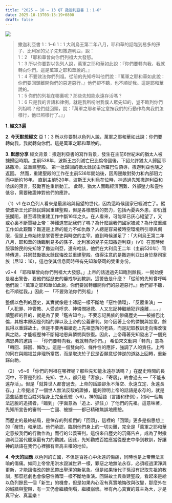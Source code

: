 ```yaml
---
title: "2025 – 10 – 13 QT 撒迦利亞書 1：1~6"
date: 2025-10-13T03:13:19+0800
draft: false
---
```


![](/images/qt.jpg)
> 撒迦利亞書 1：1~6
> 1：1 大利烏王第二年八月，耶和華的話臨到易多的孫子、比利家的兒子先知撒迦利亞，說：  
> 1：2 「耶和華曾向你們列祖大大發怒。  
> 1：3 所以你要對以色列人說，萬軍之耶和華如此說：『你們要轉向我，我就轉向你們。這是萬軍之耶和華說的。』  
> 1：4 不要效法你們列祖。從前的先知呼叫他們說：『萬軍之耶和華如此說：你們要回頭離開你們的惡道惡行。』他們卻不聽，也不順從我。這是耶和華說的。  
> 1：5 你們的列祖在哪裏呢？那些先知能永遠存活嗎？  
> 1：6 只是我的言語和律例，就是我所吩咐我僕人眾先知的，豈不臨到你們列祖嗎？他們就回頭，說：『萬軍之耶和華定意按我們的行動作為向我們怎樣行，他已照樣行了。』」  



**1.  經文3遍**

**2. 今天默想經文**
亞 1：3 所以你要對以色列人說，萬軍之耶和華如此說：你們要轉向我，我就轉向你們。這是萬軍之耶和華說的。 

**3. 默想分享** 
經文背景：撒迦利亞書的寫作背景，發生在主前6世紀末的猶太人被擄歸回時期。主前538年，波斯王古列滅亡巴比倫帝國後，下詔允許猶太人歸回耶路撒冷，並重建聖殿。 第一批歸回的猶太餘民由所羅巴伯領導，撒迦利亞也隨之返回。 然而，重建聖殿的工作在主前536年開始後，因周邊敵對勢力和內部阻力而中斷約16年。 直到主前520年，波斯王大利烏在位時，神透過先知撒迦利亞和哈該的預言，鼓勵百姓重新動工。 此時，猶太人面臨經濟困難、外部壓力和靈性低谷，需要確證神對他們的應許。

（1）v1 在以色列人看來是最黑暗與絕望的世代，因為這時候國家已經滅亡了。縱使波斯王允許餘民歸回重建聖殿，但是各樣敵對的勢力，包括內憂與外患，卻仍囂張攔阻，甚至導致重建工作中斷16年之久。在人看來，可能早已灰心絕望了，又或心裏不斷質疑上帝：神難道忘記我們了嗎？為什麼讓我們國家被滅？為什麼重建工作如此艱難？難道是上帝的能力不如仇敵？人總是容易被時空環境所引導與侷限，但是上帝始終是掌管歷史與時空的主宰。直到時候滿足了：「大利烏王第二年八月，耶和華的話臨到易多的孫子、比利家的兒子先知撒迦利亞」（v1）在當時候服事餘民的先知除了撒迦利亞，還有哈該，他們在大利烏王二年（主前520年）同時傳道，共同鼓勵猶太餘民悔改並重建聖殿。值得注意的是撒迦利亞出身於祭司家族（尼12：16），這也使其信息同時帶有先知和祭司的雙重身份。

v2\~4 「耶和華曾向你們列祖大大發怒。」上帝的話透過先知臨到餘民，一開始便是發出警告，要他們從歷史的鑒戒學到教訓。這警告是什麼？「從前的先知曾呼叫他們說：『萬軍之耶和華如此說，你們要回轉離開你們的惡道惡行。』他們卻不聽，也不順從我。」因此 — 「不要效法你們列祖」！

整個以色列的歷史，其實就像是士師記一樣不斷地「惡性循環」、「反覆重演」— 「人犯罪、神管教、人受苦呼求、神憐憫拯救、人又忘記神繼續犯罪遠離……。」讀聖經的目的，就是為了要「鑑古知今」，不要忘記民族的慘痛歷史——被擄巴比倫，其根本原因是列祖的罪以及上帝的公義審判。如今因著上帝的憐憫與旨意，餘民得以重歸故土，但是不要再繼續走上先祖墮落的老路，而是記取教訓走向悔改復興之路，才能經歷神不斷絕地恩典憐憫與恢復。因此，上帝藉著先知發出了一個充滿恩典的邀請 — 「你們要轉向我，我就轉向你們。」 希伯來文動詞「轉向」意為「轉回、歸回、悔改」。這是一個雙向的、條件性的應許，強調了人的責任。上帝的同在與賜福並非理所當然，而是取決於子民是否願意從悖逆的道路上回轉，重新歸向祂。

（2） v5\~6 「你們的列祖在哪裡呢？那些先知能永遠存活嗎？」在歷史時間的長河中，不管是列祖、先知、世人，都只是「客旅」、「寄居」，終會過去 —「不能永遠存活」。但是「就算世人都會過去，上帝的話語卻永不落空、永遠立定、永遠長存。」上帝提出了一個世人無法反駁的證據，能夠證明上帝的話語是永存的，就是這些話要在百姓列祖身上完全應驗（v6）。神的話語（言語和律例），如同一個無法逃脫的追捕者，「臨到」（字面意為「追上、抓住」）了他們的先祖。這意味著，先知所宣告的審判——亡國、被擄——都已精確無誤地應驗。

而歷史的最終結局，是倖存的列祖們的「回頭」，這裡的「回頭」更多是指思想上的「醒悟」和承認。他們承認，臨到他們身上的一切災難，完全是「萬軍之耶和華定意按我們的行動作為」而行的公義審判。這份來自歷史的沉痛告白，成為了對撒迦利亞當代聽眾最有力的勸誡。因此，先知勸戒百姓應當從歷史中學到教訓，好讓神的話語在我們心裡擁有至高主權的地位。

**4. 今天的回應**
以色列的亡國，不但是百姓心中永遠的傷痛，同時也是上帝無法言喻的傷痛。如同上帝曾用洪水毀滅世界一樣，罪惡之地無法永存，必須經過潔淨與更新，才能讓悔改的餘民帶出聖潔的新氣象。但是如果後代子孫沒有記取先祖的教訓，那麼悲劇也會像惡性循環一樣不斷地重演。回歸故土與重建聖殿，看起來是給以色列餘民一個「新生」的機會，但是如果內心沒有真實地悔改與改變，那麼外在的城牆與聖殿，有一天仍會繼續倒塌，繼續崩壞。唯有內心真實的尊主為大，才是真平安、真喜樂！
